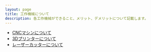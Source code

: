 ```yaml
---
layout: page
title: 工作機械について
description: 各工作機械ができること、メリット、デメリットについて記載します。
---
```


* [CNCマシンについて](./CNC_machines)
* [3Dプリンターについて](./3dp_machines)
* [レーザーカッターについて](./laser_cutting_machines)

